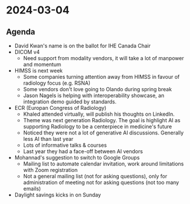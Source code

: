 # 2024-03-04

## Agenda
- David Kwan's name is on the ballot for IHE Canada Chair
- DICOM v4
  - Need support from modality vendors, it will take a lot of manpower and momentum
- HIMSS is next week
  - Some companies turning attention away from HIMSS in favour of radiology focus (e.g. RSNA)
  - Some vendors don't love going to Olando during spring break
  - Jason Nagels is helping with interoperability showcase, an integration demo guided by standards.
- ECR (Europan Congress of Radiology)
  - Khaled attended virtually, will publish his thoughts on LinkedIn.
  - Theme was next generation Radiology. The goal is highlight AI as supporting Radiology to be a centerpiece in medicine's future
  - Noticed they were not a lot of generative AI discussions. Generally less AI than last year
  - Lots of informative talks & courses
  - Last year they had a face-off between AI vendors
- Mohannad's suggestion to switch to Google Groups
  - Mailing list to automate calendar invitation, work around limitations with Zoom registration
  - Not a general mailing list (not for asking questions), only for administration of meeting not for asking questions (not too many emails)
- Daylight savings kicks in on Sunday
